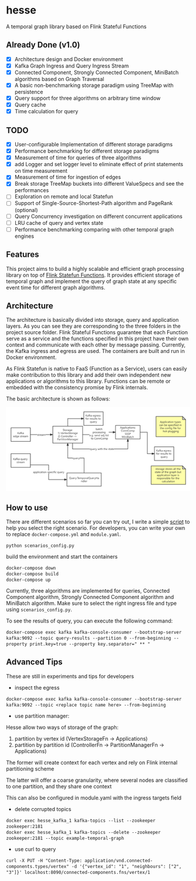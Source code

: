 # hesse

A temporal graph library based on Flink Stateful Functions

## Already Done (v1.0)

- [x] Architecture design and Docker environment
- [x] Kafka Graph Ingress and Query Ingress Stream
- [x] Connected Component, Strongly Connected Component, MiniBatch algorithms based on Graph Traversal
- [x] A basic non-benchmarking storage paradigm using TreeMap with persistence
- [x] Query support for three algorithms on arbitrary time window
- [x] Query cache
- [x] Time calculation for query

## TODO

- [x] User-configurable Implementation of different storage paradigms
- [x] Performance benchmarking for different storage paradigms
- [x] Measurement of time for queries of three algorithms
- [x] add Logger and set logger level to eliminate effect of print statements on time measurement
- [x] Measurement of time for ingestion of edges
- [x] Break storage TreeMap buckets into different ValueSpecs and see the performances 
- [ ] Exploration on remote and local Statefun
- [ ] Support of Single-Source-Shortest-Path algorithm and PageRank (optional)
- [ ] Query Concurrency investigation on different concurrent applications
- [ ] LRU cache of query and vertex state
- [ ] Performance benchmarking comparing with other temporal graph engines

## Features

This project aims to build a highly scalable and efficient graph processing library on top of [Flink Statefun Functions](https://nightlies.apache.org/flink/flink-statefun-docs-stable/). It provides efficient storage of temporal graph and implement the query of graph state at any specific event time for different graph algorithms.

## Architecture

The architecture is basically divided into storage, query and application layers. As you can see they are corresponding to the three folders in the project source folder. Flink Stateful Functions guarantee that each Function serve as a service and the functions specified in this project have their own context and communicate with each other by message passing. Currently, the Kafka ingress and egress are used. The containers are built and run in Docker environment.

As Flink Statefun is native to FaaS (Function as a Service), users can easily make contribution to this library and add their own independent new applications or algorithms to this library. Functions can be remote or embedded with the consistency promise by Flink internals.

The basic architecture is shown as follows:

![arch old](doc/arch_hesse.png)

[comment]: <> (After redesigning in version 2.0 &#40;still in implementing&#41;, the new architecture will be as follows:)

[comment]: <> (![arch]&#40;doc/arch_hesse_new.png&#41;)

[comment]: <> (Regarding the hesse sql and its usage, please refer to [hesse sql]&#40;https://github.com/Spycsh/hesse-sql&#41;)

## How to use

There are different scenarios so far you can try out, I write a simple [script](./scenarios_config.py) to help you select the right scenario. For developers, you can write your own to replace `docker-compose.yml` and `module.yaml`.

```
python scenarios_config.py
```

build the environment and start the containers

```shell
docker-compose down
docker-compose build
docker-compose up
```

Currently, three algorithms are implemented for queries, Connected Component algorithm, Strongly Connected Component algorithm and MiniBatch algorithm. Make sure to select the right ingress file and type using `scenarios_config.py`.

To see the results of query, you can execute the following command:

```shell
docker-compose exec kafka kafka-console-consumer --bootstrap-server kafka:9092 --topic query-results --partition 0 --from-beginning --property print.key=true --property key.separator=" ** "
```

## Advanced Tips

These are still in experiments and tips for developers

* inspect the egress

```
docker-compose exec kafka kafka-console-consumer --bootstrap-server kafka:9092 --topic <replace topic name here> --from-beginning
```

* use partition manager:

Hesse allow two ways of storage of the graph: 
1) partition by vertex id (VertexStorageFn -> Applications)
2) partition by partition id (ControllerFn -> PartitionManagerFn -> Applications)

The former will create context for each vertex and rely on Flink internal partitioning scheme

The latter will offer a coarse granularity, where several nodes are classified to one partition,
and they share one context

This can also be configured in module.yaml with the ingress targets field

* delete corrupted topics

```shell
docker exec hesse_kafka_1 kafka-topics --list --zookeeper zookeeper:2181
docker exec hesse_kafka_1 kafka-topics --delete --zookeeper zookeeper:2181 --topic example-temporal-graph
```

* use curl to query
```shell
curl -X PUT -H "Content-Type: application/vnd.connected-components.types/vertex" -d '{"vertex_id": "1", "neighbours": ["2", "3"]}' localhost:8090/connected-components.fns/vertex/1
```